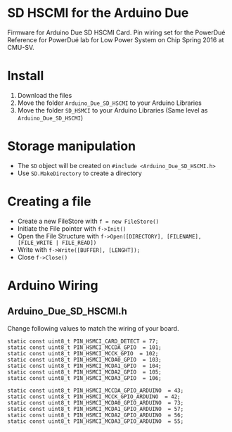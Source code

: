 SD HSCMI for the Arduino Due
==============
Firmware for Arduino Due SD HSCMI Card.
Pin wiring set for the PowerDué
Reference for PowerDué lab for Low Power System on Chip Spring 2016 at CMU-SV.

Install
==============
1. Download the files
2. Move the folder `Arduino_Due_SD_HSCMI` to your Arduino Libraries
3. Move the folder `SD_HSMCI` to your Arduino Libraries (Same level as `Arduino_Due_SD_HSCMI`)

Storage manipulation
==============
* The `SD` object will be created on `#include <Arduino_Due_SD_HSCMI.h>`
* Use `SD.MakeDirectory` to create a directory

Creating a file
==============
* Create a new FileStore with `f = new FileStore()`
* Initiate the File pointer with `f->Init()`
* Open the File Structure with `f->Open([DIRECTORY], [FILENAME], [FILE_WRITE | FILE_READ])`
* Write with `f->Write([BUFFER], [LENGHT]);`
* Close `f->Close()`

Arduino Wiring
==============
## Arduino_Due_SD_HSCMI.h
Change following values to match the wiring of your board.
```
static const uint8_t PIN_HSMCI_CARD_DETECT = 77;
static const uint8_t PIN_HSMCI_MCCDA_GPIO  = 101;
static const uint8_t PIN_HSMCI_MCCK_GPIO  = 102;
static const uint8_t PIN_HSMCI_MCDA0_GPIO  = 103;
static const uint8_t PIN_HSMCI_MCDA1_GPIO  = 104;
static const uint8_t PIN_HSMCI_MCDA2_GPIO  = 105;
static const uint8_t PIN_HSMCI_MCDA3_GPIO  = 106;

static const uint8_t PIN_HSMCI_MCCDA_GPIO_ARDUINO  = 43;
static const uint8_t PIN_HSMCI_MCCK_GPIO_ARDUINO  = 42;
static const uint8_t PIN_HSMCI_MCDA0_GPIO_ARDUINO  = 73;
static const uint8_t PIN_HSMCI_MCDA1_GPIO_ARDUINO  = 57;
static const uint8_t PIN_HSMCI_MCDA2_GPIO_ARDUINO  = 56;
static const uint8_t PIN_HSMCI_MCDA3_GPIO_ARDUINO  = 55;
```
